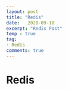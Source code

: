 ```yaml
---
layout: post
title: "Redis"
date:   2020-09-18
excerpt: "Redis Post"
temp : true
tag:
- Redis
comments: true
---
```

# Redis

